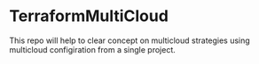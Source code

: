 # TerraformMultiCloud
This repo will help to clear concept on multicloud strategies using multicloud configiration from a single project.
